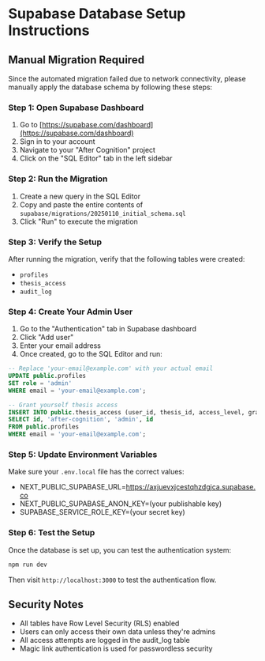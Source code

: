 # Supabase Database Setup Instructions

## Manual Migration Required

Since the automated migration failed due to network connectivity, please manually apply the database schema by following these steps:

### Step 1: Open Supabase Dashboard
1. Go to [https://supabase.com/dashboard](https://supabase.com/dashboard)
2. Sign in to your account
3. Navigate to your "After Cognition" project
4. Click on the "SQL Editor" tab in the left sidebar

### Step 2: Run the Migration
1. Create a new query in the SQL Editor
2. Copy and paste the entire contents of `supabase/migrations/20250110_initial_schema.sql`
3. Click "Run" to execute the migration

### Step 3: Verify the Setup
After running the migration, verify that the following tables were created:
- `profiles`
- `thesis_access`
- `audit_log`

### Step 4: Create Your Admin User
1. Go to the "Authentication" tab in Supabase dashboard
2. Click "Add user" 
3. Enter your email address
4. Once created, go to the SQL Editor and run:
```sql
-- Replace 'your-email@example.com' with your actual email
UPDATE public.profiles 
SET role = 'admin' 
WHERE email = 'your-email@example.com';

-- Grant yourself thesis access
INSERT INTO public.thesis_access (user_id, thesis_id, access_level, granted_by)
SELECT id, 'after-cognition', 'admin', id
FROM public.profiles 
WHERE email = 'your-email@example.com';
```

### Step 5: Update Environment Variables
Make sure your `.env.local` file has the correct values:
- NEXT_PUBLIC_SUPABASE_URL=https://axjuevxjcestqhzdgjca.supabase.co
- NEXT_PUBLIC_SUPABASE_ANON_KEY=(your publishable key)
- SUPABASE_SERVICE_ROLE_KEY=(your secret key)

### Step 6: Test the Setup
Once the database is set up, you can test the authentication system:
```bash
npm run dev
```

Then visit `http://localhost:3000` to test the authentication flow.

## Security Notes
- All tables have Row Level Security (RLS) enabled
- Users can only access their own data unless they're admins
- All access attempts are logged in the audit_log table
- Magic link authentication is used for passwordless security
